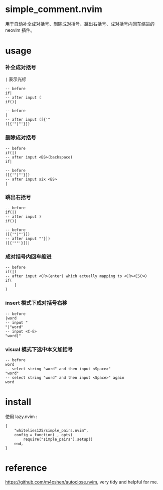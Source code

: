# simple_comment.nvim

用于自动补全成对括号、删除成对括号、跳出右括号、成对括号内回车缩进的 neovim 插件。

# usage

### 补全成对括号

`|` 表示光标

```
-- before
if|
-- after input (
if()|

-- before
|
-- after input ([{'"
([{'"|"'}])
```

### 删除成对括号

```
-- before
if(|)
-- after input <BS>(backspace)
if|

-- before
([{'"|"'}])
-- after input six <BS>
|
```

### 跳出右括号

```
-- before
if(|)
-- after input )
if()|

-- before
([{'"|"'}])
-- after input "'}])
([{'""'}])|
```

### 成对括号内回车缩进

```
-- before
if(|)
-- after input <CR>(enter) which actually mapping to <CR><ESC>O
if(
	|
)
```

### insert 模式下成对括号右移

```
-- before
|word
-- input "
"|"word"
-- input <C-E>
"word|"
```

### visual 模式下选中本文加括号

```
-- before
word
-- select string "word" and then input <Space>"
"word"
-- select string "word" and then input <Space>" again
word
```

# install

使用 lazy.nvim :

```
{
    "whitelies125/simple_pairs.nvim",
    config = function(_, opts)
        require("simple_pairs").setup()
    end,
}
```

# reference

https://github.com/m4xshen/autoclose.nvim, very tidy and helpful for me.
